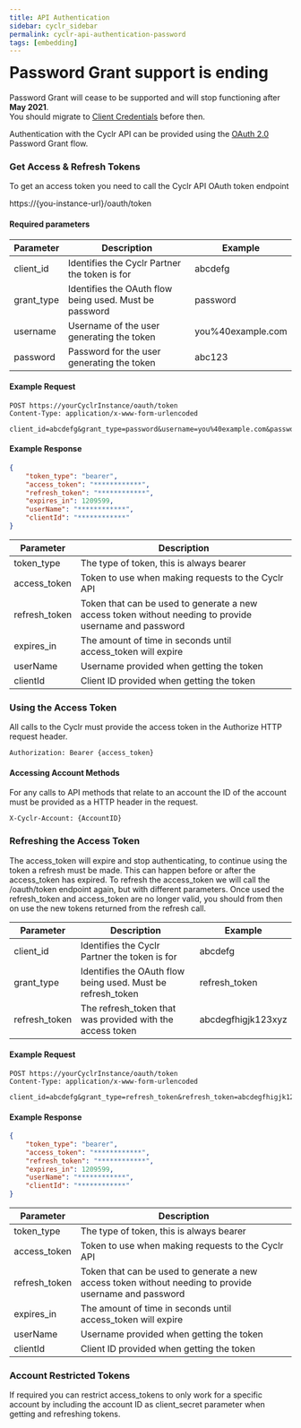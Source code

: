 ```yaml
---
title: API Authentication
sidebar: cyclr_sidebar
permalink: cyclr-api-authentication-password
tags: [embedding]
---
```


<div class='alert alert-danger'>
    <h1 style='margin-top:0px;'>Password Grant support is ending</h1>
    <p>Password Grant will cease to be supported and will stop functioning after <strong>May 2021</strong>.<br/>
    You should migrate to <a href='./cyclr-api-authentication'>Client Credentials</a> before then.</p>
</div>

Authentication with the Cyclr API can be provided using the [OAuth 2.0](https://oauth.net/2/) Password Grant flow.

### Get Access & Refresh Tokens

To get an access token you need to call the Cyclr API OAuth token endpoint

https://\{you-instance-url\}/oauth/token

#### Required parameters

| Parameter | Description | Example |
| --- | --- | --- |
| client_id | Identifies the Cyclr Partner the token is for | abcdefg |
| grant_type | Identifies the OAuth flow being used. Must be password | password |
| username | Username of the user generating the token | you%40example.com |
| password | Password for the user generating the token | abc123 |

#### Example Request

```http
POST https://yourCyclrInstance/oauth/token
Content-Type: application/x-www-form-urlencoded

client_id=abcdefg&grant_type=password&username=you%40example.com&password=abc123
````

#### Example Response

```json
{
    "token_type": "bearer",
    "access_token": "************",
    "refresh_token": "************",
    "expires_in": 1209599,
    "userName": "************",
    "clientId": "************"
}
```

| Parameter | Description |
| --- | --- |
| token_type | The type of token, this is always bearer |
| access_token | Token to use when making requests to the Cyclr API |
| refresh_token | Token that can be used to generate a new access token without needing to provide username and password |
| expires_in | The amount of time in seconds until access_token will expire |
| userName | Username provided when getting the token |
| clientId | Client ID provided when getting the token |

### Using the Access Token

All calls to the Cyclr must provide the access token in the Authorize HTTP request header.

```http
Authorization: Bearer {access_token}
````

#### Accessing Account Methods

For any calls to API methods that relate to an account the ID of the account must be provided as a HTTP header in the request.

```http
X-Cyclr-Account: {AccountID}
````

### Refreshing the Access Token

The access_token will expire and stop authenticating, to continue using the token a refresh must be made. This can happen before or after the access_token has expired.
To refresh the access_token we will call the /oauth/token endpoint again, but with different parameters. Once used the refresh_token and access_token are no longer valid, you should from then on use the new tokens returned from the refresh call.

| Parameter | Description | Example |
| --- | --- | --- |
| client_id | Identifies the Cyclr Partner the token is for | abcdefg |
| grant_type | Identifies the OAuth flow being used. Must be refresh_token | refresh_token |
| refresh_token | The refresh_token that was provided with the access token | abcdegfhigjk123xyz |

#### Example Request

```http
POST https://yourCyclrInstance/oauth/token
Content-Type: application/x-www-form-urlencoded

client_id=abcdefg&grant_type=refresh_token&refresh_token=abcdegfhigjk123xyz
```

#### Example Response

```json
{
    "token_type": "bearer",
    "access_token": "************",
    "refresh_token": "************",
    "expires_in": 1209599,
    "userName": "************",
    "clientId": "************"
}
```

| Parameter | Description |
| --- | --- |
| token_type | The type of token, this is always bearer |
| access_token | Token to use when making requests to the Cyclr API |
| refresh_token | Token that can be used to generate a new access token without needing to provide username and password |
| expires_in | The amount of time in seconds until access_token will expire |
| userName | Username provided when getting the token |
| clientId | Client ID provided when getting the token |


### Account Restricted Tokens

If required you can restrict access_tokens to only work for a specific account by including the account ID as client_secret parameter when getting and refreshing tokens.
